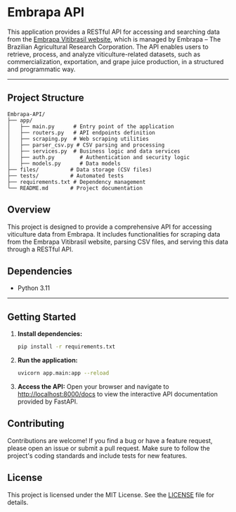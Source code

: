 # Embrapa API

This application provides a RESTful API for accessing and searching data from the [Embrapa Vitibrasil website](http://vitibrasil.cnpuv.embrapa.br/index.php?opcao=opt_01), which is managed by Embrapa – The Brazilian Agricultural Research Corporation. The API enables users to retrieve, process, and analyze viticulture-related datasets, such as commercialization, exportation, and grape juice production, in a structured and programmatic way.

---

## Project Structure
```plaintext
Embrapa-API/
├── app/
│   ├── main.py      # Entry point of the application
│   ├── routers.py   # API endpoints definition
│   ├── scraping.py  # Web scraping utilities
│   ├── parser_csv.py # CSV parsing and processing
│   ├── services.py  # Business logic and data services
│   ├── auth.py        # Authentication and security logic
│   ├── models.py      # Data models
├── files/          # Data storage (CSV files)
├── tests/          # Automated tests
├── requirements.txt # Dependency management
└── README.md       # Project documentation
```

## Overview
This project is designed to provide a comprehensive API for accessing viticulture data from Embrapa. It includes functionalities for scraping data from the Embrapa Vitibrasil website, parsing CSV files, and serving this data through a RESTful API.

## Dependencies

- Python 3.11

---

## Getting Started


1. **Install dependencies:**
   ```sh
   pip install -r requirements.txt
   ```

2. **Run the application:**
   ```sh
   uvicorn app.main:app --reload
   ```
3. **Access the API:**
   Open your browser and navigate to [http://localhost:8000/docs](http://localhost:8000/docs) to view the interactive API documentation provided by FastAPI.

## Contributing
Contributions are welcome! If you find a bug or have a feature request, please open an issue or submit a pull request. Make sure to follow the project's coding standards and include tests for new features.

## License
This project is licensed under the MIT License. See the [LICENSE](LICENSE) file for details.
